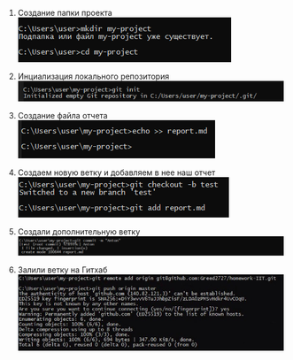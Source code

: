 1. Создание папки проекта
![alt text](image.png)
 
2. Инциализация локального репозитория
![alt text](image-2.png)

3. Создание файла отчета
![alt text](image-3.png)

4. Создаем новую ветку и добавляем в нее наш отчет
![alt text](image-4.png)

5. Создали дополнительную ветку
![alt text](image-5.png)

6. Залили ветку на Гитхаб
![alt text](image-6.jpg)
